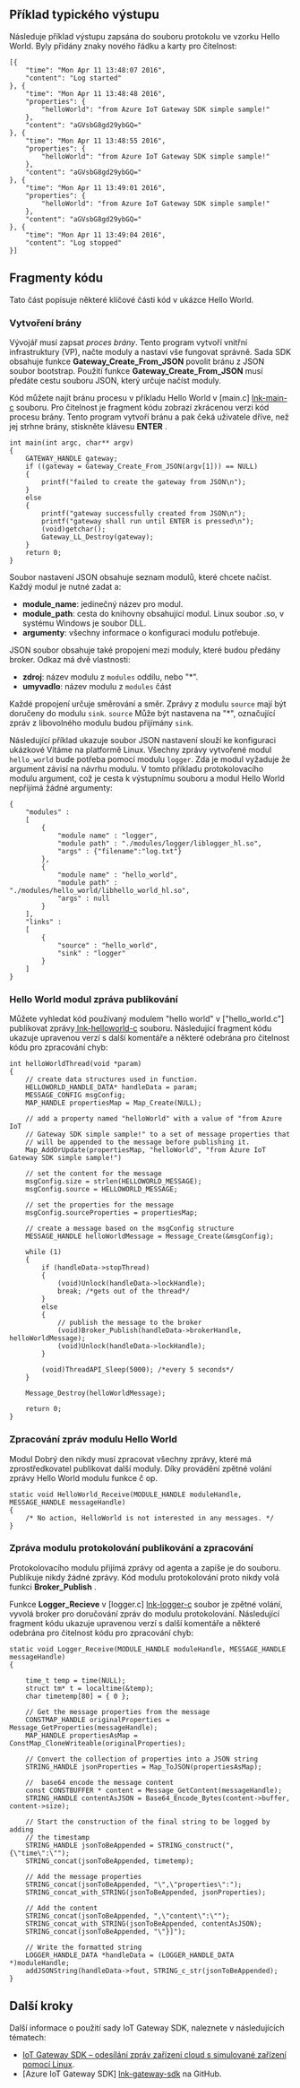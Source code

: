 ## <a name="typical-output"></a>Příklad typického výstupu

Následuje příklad výstupu zapsána do souboru protokolu ve vzorku Hello World. Byly přidány znaky nového řádku a karty pro čitelnost:

```
[{
    "time": "Mon Apr 11 13:48:07 2016",
    "content": "Log started"
}, {
    "time": "Mon Apr 11 13:48:48 2016",
    "properties": {
        "helloWorld": "from Azure IoT Gateway SDK simple sample!"
    },
    "content": "aGVsbG8gd29ybGQ="
}, {
    "time": "Mon Apr 11 13:48:55 2016",
    "properties": {
        "helloWorld": "from Azure IoT Gateway SDK simple sample!"
    },
    "content": "aGVsbG8gd29ybGQ="
}, {
    "time": "Mon Apr 11 13:49:01 2016",
    "properties": {
        "helloWorld": "from Azure IoT Gateway SDK simple sample!"
    },
    "content": "aGVsbG8gd29ybGQ="
}, {
    "time": "Mon Apr 11 13:49:04 2016",
    "content": "Log stopped"
}]
```

## <a name="code-snippets"></a>Fragmenty kódu

Tato část popisuje některé klíčové části kód v ukázce Hello World.

### <a name="gateway-creation"></a>Vytvoření brány

Vývojář musí zapsat *proces brány*. Tento program vytvoří vnitřní infrastruktury (VP), načte moduly a nastaví vše fungovat správně. Sada SDK obsahuje funkce **Gateway_Create_From_JSON** povolit bránu z JSON soubor bootstrap. Použití funkce **Gateway_Create_From_JSON** musí předáte cestu souboru JSON, který určuje načíst moduly. 

Kód můžete najít bránu procesu v příkladu Hello World v [main.c] [ lnk-main-c] souboru. Pro čitelnost je fragment kódu zobrazí zkrácenou verzi kód procesu brány. Tento program vytvoří bránu a pak čeká uživatele dříve, než jej strhne brány, stiskněte klávesu **ENTER** . 

```
int main(int argc, char** argv)
{
    GATEWAY_HANDLE gateway;
    if ((gateway = Gateway_Create_From_JSON(argv[1])) == NULL)
    {
        printf("failed to create the gateway from JSON\n");
    }
    else
    {
        printf("gateway successfully created from JSON\n");
        printf("gateway shall run until ENTER is pressed\n");
        (void)getchar();
        Gateway_LL_Destroy(gateway);
    }
    return 0;
}
```

Soubor nastavení JSON obsahuje seznam modulů, které chcete načíst. Každý modul je nutné zadat a:

- **module_name**: jedinečný název pro modul.
- **module_path**: cesta do knihovny obsahující modul. Linux soubor .so, v systému Windows je soubor DLL.
- **argumenty**: všechny informace o konfiguraci modulu potřebuje.

JSON soubor obsahuje také propojení mezi moduly, které budou předány broker. Odkaz má dvě vlastnosti:
- **zdroj**: název modulu z `modules` oddílu, nebo "\*".
- **umyvadlo**: název modulu z `modules` část

Každé propojení určuje směrování a směr. Zprávy z modulu `source` mají být doručeny do modulu `sink`. `source` Může být nastavena na "\*", označující zpráv z libovolného modulu budou přijímány `sink`.

Následující příklad ukazuje soubor JSON nastavení slouží ke konfiguraci ukázkové Vítáme na platformě Linux. Všechny zprávy vytvořené modul `hello_world` bude potřeba pomocí modulu `logger`. Zda je modul vyžaduje že argument závisí na návrhu modulu. V tomto příkladu protokolovacího modulu argument, což je cesta k výstupnímu souboru a modul Hello World nepřijímá žádné argumenty:

```
{
    "modules" :
    [ 
        {
            "module name" : "logger",
            "module path" : "./modules/logger/liblogger_hl.so",
            "args" : {"filename":"log.txt"}
        },
        {
            "module name" : "hello_world",
            "module path" : "./modules/hello_world/libhello_world_hl.so",
            "args" : null
        }
    ],
    "links" :
    [
        {
            "source" : "hello_world",
            "sink" : "logger"
        }
    ]
}
```

### <a name="hello-world-module-message-publishing"></a>Hello World modul zpráva publikování

Můžete vyhledat kód používaný modulem "hello world" v ["hello_world.c"] publikovat zprávy[ lnk-helloworld-c] souboru. Následující fragment kódu ukazuje upravenou verzí s další komentáře a některé odebrána pro čitelnost kódu pro zpracování chyb:

```
int helloWorldThread(void *param)
{
    // create data structures used in function.
    HELLOWORLD_HANDLE_DATA* handleData = param;
    MESSAGE_CONFIG msgConfig;
    MAP_HANDLE propertiesMap = Map_Create(NULL);
    
    // add a property named "helloWorld" with a value of "from Azure IoT
    // Gateway SDK simple sample!" to a set of message properties that
    // will be appended to the message before publishing it. 
    Map_AddOrUpdate(propertiesMap, "helloWorld", "from Azure IoT Gateway SDK simple sample!")

    // set the content for the message
    msgConfig.size = strlen(HELLOWORLD_MESSAGE);
    msgConfig.source = HELLOWORLD_MESSAGE;

    // set the properties for the message
    msgConfig.sourceProperties = propertiesMap;
    
    // create a message based on the msgConfig structure
    MESSAGE_HANDLE helloWorldMessage = Message_Create(&msgConfig);

    while (1)
    {
        if (handleData->stopThread)
        {
            (void)Unlock(handleData->lockHandle);
            break; /*gets out of the thread*/
        }
        else
        {
            // publish the message to the broker
            (void)Broker_Publish(handleData->brokerHandle, helloWorldMessage);
            (void)Unlock(handleData->lockHandle);
        }

        (void)ThreadAPI_Sleep(5000); /*every 5 seconds*/
    }

    Message_Destroy(helloWorldMessage);

    return 0;
}
```

### <a name="hello-world-module-message-processing"></a>Zpracování zpráv modulu Hello World

Modul Dobrý den nikdy musí zpracovat všechny zprávy, které má zprostředkovatel publikovat další moduly. Díky provádění zpětné volání zprávy Hello World modulu funkce č op.

```
static void HelloWorld_Receive(MODULE_HANDLE moduleHandle, MESSAGE_HANDLE messageHandle)
{
    /* No action, HelloWorld is not interested in any messages. */
}
```

### <a name="logger-module-message-publishing-and-processing"></a>Zpráva modulu protokolování publikování a zpracování

Protokolovacího modulu přijímá zprávy od agenta a zapíše je do souboru. Publikuje nikdy žádné zprávy. Kód modulu protokolování proto nikdy volá funkci **Broker_Publish** .

Funkce **Logger_Recieve** v [logger.c] [ lnk-logger-c] soubor je zpětné volání, vyvolá broker pro doručování zpráv do modulu protokolování. Následující fragment kódu ukazuje upravenou verzí s další komentáře a některé odebrána pro čitelnost kódu pro zpracování chyb:

```
static void Logger_Receive(MODULE_HANDLE moduleHandle, MESSAGE_HANDLE messageHandle)
{

    time_t temp = time(NULL);
    struct tm* t = localtime(&temp);
    char timetemp[80] = { 0 };

    // Get the message properties from the message
    CONSTMAP_HANDLE originalProperties = Message_GetProperties(messageHandle); 
    MAP_HANDLE propertiesAsMap = ConstMap_CloneWriteable(originalProperties);

    // Convert the collection of properties into a JSON string
    STRING_HANDLE jsonProperties = Map_ToJSON(propertiesAsMap);

    //  base64 encode the message content
    const CONSTBUFFER * content = Message_GetContent(messageHandle);
    STRING_HANDLE contentAsJSON = Base64_Encode_Bytes(content->buffer, content->size);

    // Start the construction of the final string to be logged by adding
    // the timestamp
    STRING_HANDLE jsonToBeAppended = STRING_construct(",{\"time\":\"");
    STRING_concat(jsonToBeAppended, timetemp);

    // Add the message properties
    STRING_concat(jsonToBeAppended, "\",\"properties\":"); 
    STRING_concat_with_STRING(jsonToBeAppended, jsonProperties);

    // Add the content
    STRING_concat(jsonToBeAppended, ",\"content\":\"");
    STRING_concat_with_STRING(jsonToBeAppended, contentAsJSON);
    STRING_concat(jsonToBeAppended, "\"}]");

    // Write the formatted string
    LOGGER_HANDLE_DATA *handleData = (LOGGER_HANDLE_DATA *)moduleHandle;
    addJSONString(handleData->fout, STRING_c_str(jsonToBeAppended);
}
```

## <a name="next-steps"></a>Další kroky

Další informace o použití sady IoT Gateway SDK, naleznete v následujících tématech:

- [IoT Gateway SDK – odesílání zpráv zařízení cloud s simulované zařízení pomocí Linux][lnk-gateway-simulated].
- [Azure IoT Gateway SDK] [ lnk-gateway-sdk] na GitHub.

<!-- Links -->
[lnk-main-c]: https://github.com/Azure/azure-iot-gateway-sdk/blob/master/samples/hello_world/src/main.c
[lnk-helloworld-c]: https://github.com/Azure/azure-iot-gateway-sdk/blob/master/modules/hello_world/src/hello_world.c
[lnk-logger-c]: https://github.com/Azure/azure-iot-gateway-sdk/blob/master/modules/logger/src/logger.c
[lnk-gateway-sdk]: https://github.com/Azure/azure-iot-gateway-sdk/
[lnk-gateway-simulated]: ../articles/iot-hub/iot-hub-linux-gateway-sdk-simulated-device.md